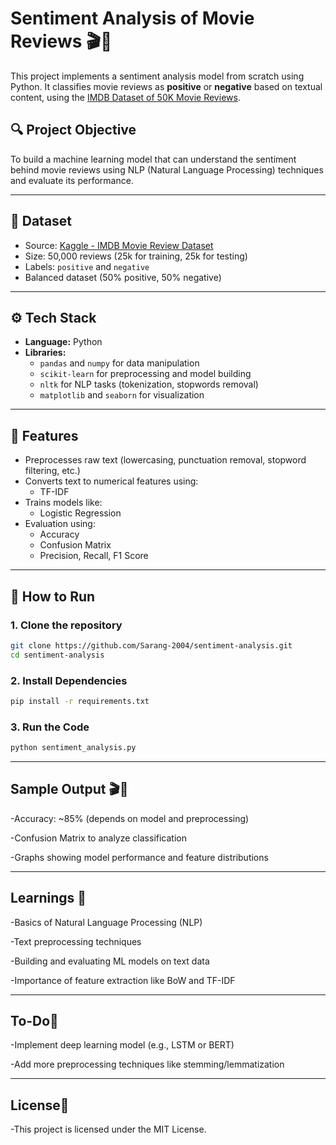 # Sentiment Analysis of Movie Reviews 🎬🧠

This project implements a sentiment analysis model from scratch using Python. It classifies movie reviews as **positive** or **negative** based on textual content, using the [IMDB Dataset of 50K Movie Reviews](https://www.kaggle.com/datasets/lakshmi25npathi/imdb-dataset-of-50k-movie-reviews).

## 🔍 Project Objective

To build a machine learning model that can understand the sentiment behind movie reviews using NLP (Natural Language Processing) techniques and evaluate its performance.

---

## 📁 Dataset

- Source: [Kaggle - IMDB Movie Review Dataset](https://www.kaggle.com/datasets/lakshmi25npathi/imdb-dataset-of-50k-movie-reviews)
- Size: 50,000 reviews (25k for training, 25k for testing)
- Labels: `positive` and `negative`
- Balanced dataset (50% positive, 50% negative)

---

## ⚙️ Tech Stack

- **Language:** Python
- **Libraries:** 
  - `pandas` and `numpy` for data manipulation
  - `scikit-learn` for preprocessing and model building
  - `nltk` for NLP tasks (tokenization, stopwords removal)
  - `matplotlib` and `seaborn` for visualization

---

## 🚀 Features

- Preprocesses raw text (lowercasing, punctuation removal, stopword filtering, etc.)
- Converts text to numerical features using:
  - TF-IDF 
- Trains models like:
  - Logistic Regression
- Evaluation using:
  - Accuracy
  - Confusion Matrix
  - Precision, Recall, F1 Score

---

## 🧪 How to Run

### 1. Clone the repository
```bash
git clone https://github.com/Sarang-2004/sentiment-analysis.git
cd sentiment-analysis 
```
### 2. Install Dependencies
```bash
pip install -r requirements.txt
```
### 3. Run the Code
```bash
python sentiment_analysis.py
```
---

## Sample Output 🎬🧠
 -Accuracy: ~85% (depends on model and preprocessing)

 -Confusion Matrix to analyze classification

 -Graphs showing model performance and feature distributions

---

## Learnings 🧠
-Basics of Natural Language Processing (NLP)

-Text preprocessing techniques

-Building and evaluating ML models on text data

-Importance of feature extraction like BoW and TF-IDF

---

## To-Do📌
 -Implement deep learning model (e.g., LSTM or BERT)

 -Add more preprocessing techniques like stemming/lemmatization

---

## License📜
-This project is licensed under the MIT License.


